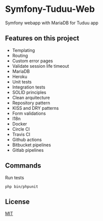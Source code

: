 # Symfony-Tuduu-Web

Symfony webapp with MariaDB for Tuduu app

## Features on this project

- Templating
- Routing
- Custom error pages
- Validate session life timeout
- MariaDB
- Heroku
- Unit tests
- Integration tests
- SOLID principles
- Clean arquitecture
- Repository pattern
- KISS and DRY patterns
- Form validations
- I18n
- Docker
- Circle CI
- Travis CI
- Github actions
- Bitbucket pipelines
- Gitlab pipelines

## Commands

Run tests

    php bin/phpunit

## License

[MIT](https://choosealicense.com/licenses/mit/)
